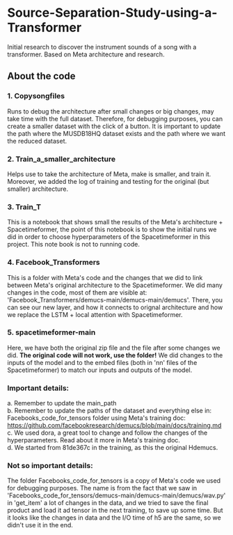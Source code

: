 # Source-Separation-Study-using-a-Transformer
Initial research to discover the instrument sounds of a song with a transformer. Based on Meta architecture and research.

## About the code
### 1. Copysongfiles
Runs to debug the architecture after small changes or big changes, may take time with the full dataset. Therefore, for debugging purposes, you can create a smaller dataset with the click of a button. It is important to update the path where the MUSDB18HQ dataset exists and the path where we want the reduced dataset.
### 2. Train_a_smaller_architecture
Helps use to take the architecture of Meta, make is smaller, and train it. Moreover, we added the log of training and testing for the original (but smaller) architecture. 
### 3. Train_T
This is a notebook that shows small the results of the Meta's architecture + Spacetimeformer, the point of this notebook is to show the initial runs we did in order to choose hyperparameters of the Spacetimeformer in this project. This note book is not to running code.
### 4. Facebook_Transformers
This is a folder with Meta's code and the changes that we did to link between Meta's original architecture to the Spacetimeformer. We did many changes in the code, most of them are visible at: 'Facebook_Transformers/demucs-main/demucs-main/demucs'. There, you can see our new layer, and how it connects to orignal architecture and how we replace the LSTM + local attention with Spacetimeformer.
### 5. spacetimeformer-main
Here, we have both the original zip file and the file after some changes we did. **The original code will not work, use the folder!**
We did changes to the inputs of the model and to the embed files (both in 'nn' files of the Spacetimeformer) to match our inputs and outputs of the model.

### Important details: 
a. Remember to update the main_path <br/>
b. Remember to update the paths of the dataset and everything else in: Facebooks_code_for_tensors folder using Meta's training doc: https://github.com/facebookresearch/demucs/blob/main/docs/training.md <br/>
c. We used dora, a great tool to change and follow the changes of the hyperparameters. Read about it more in Meta's training doc. <br/>
d. We started from 81de367c in the training, as this the original Hdemucs. 

### Not so important details:
The folder Facebooks_code_for_tensors is a copy of Meta's code we used for debugging purposes. The name is from the fact that we saw in 'Facebooks_code_for_tensors/demucs-main/demucs-main/demucs/wav.py' in 'get_item' a lot of changes in the data, and we tried to save the final product and load it ad tensor in the next training, to save up some time. But it looks like the changes in data and the I/O time of h5 are the same, so we didn't use it in the end.

